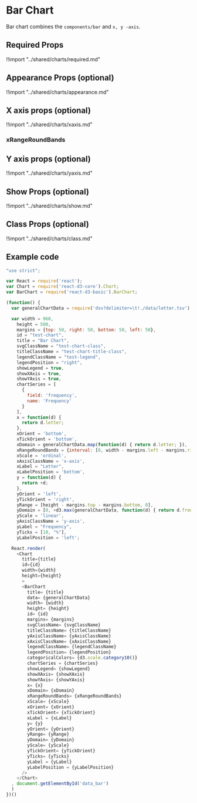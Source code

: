 # Bar Chart

Bar chart combines the `components/bar` and `x, y -axis`.


## Required Props

!!import "../shared/charts/required.md"

## Appearance Props (optional)

!!import "../shared/charts/appearance.md"

## X axis props (optional)

!!import "../shared/charts/xaxis.md"

### xRangeRoundBands


## Y axis props (optional)

!!import "../shared/charts/yaxis.md"

## Show Props (optional)

!!import "../shared/charts/show.md"


## Class Props (optional)

!!import "../shared/charts/class.md"

## Example code

``` js
"use strict";

var React = require('react');
var Chart = require('react-d3-core').Chart;
var BarChart = require('react-d3-basic').BarChart;

(function() {
  var generalChartData = require('dsv?delimiter=\t!./data/letter.tsv')

  var width = 960,
    height = 500,
    margins = {top: 50, right: 50, bottom: 50, left: 50},
    id = "test-chart",
    title = "Bar Chart",
    svgClassName = "test-chart-class",
    titleClassName = "test-chart-title-class",
    legendClassName = "test-legend",
    legendPosition = "right",
    showLegend = true,
    showXAxis = true,
    showYAxis = true,
    chartSeries = [
      {
        field: 'frequency',
        name: 'Frequency'
      }
    ],
    x = function(d) {
      return d.letter;
    },
    xOrient = 'bottom',
    xTickOrient = 'bottom',
    xDomain = generalChartData.map(function(d) { return d.letter; }),
    xRangeRoundBands = {interval: [0, width - margins.left - margins.right], padding: .1},
    xScale = 'ordinal',
    xAxisClassName = 'x-axis',
    xLabel = "Letter",
    xLabelPosition = 'bottom',
    y = function(d) {
      return +d;
    },
    yOrient = 'left',
    yTickOrient = 'right',
    yRange = [height - margins.top - margins.bottom, 0],
    yDomain = [0, +d3.max(generalChartData, function(d) { return d.frequency; })],
    yScale = 'linear',
    yAxisClassName = 'y-axis',
    yLabel = "Frequency",
    yTicks = [10, "%"],
    yLabelPosition = 'left';

  React.render(
    <Chart
      title={title}
      id={id}
      width={width}
      height={height}
      >
      <BarChart
        title= {title}
        data= {generalChartData}
        width= {width}
        height= {height}
        id= {id}
        margins= {margins}
        svgClassName= {svgClassName}
        titleClassName= {titleClassName}
        yAxisClassName= {yAxisClassName}
        xAxisClassName= {xAxisClassName}
        legendClassName= {legendClassName}
        legendPosition= {legendPosition}
        categoricalColors= {d3.scale.category10()}
        chartSeries = {chartSeries}
        showLegend= {showLegend}
        showXAxis= {showXAxis}
        showYAxis= {showYAxis}
        x= {x}
        xDomain= {xDomain}
        xRangeRoundBands= {xRangeRoundBands}
        xScale= {xScale}
        xOrient= {xOrient}
        xTickOrient= {xTickOrient}
        xLabel = {xLabel}
        y= {y}
        yOrient= {yOrient}
        yRange= {yRange}
        yDomain= {yDomain}
        yScale= {yScale}
        yTickOrient= {yTickOrient}
        yTicks= {yTicks}
        yLabel = {yLabel}
        yLabelPosition = {yLabelPosition}
      />
    </Chart>
  , document.getElementById('data_bar')
  )
})()
```

